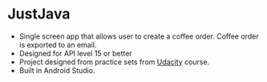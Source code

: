 # JustJava

* Single screen app that allows user to create a coffee order. Coffee order is exported to an email.
* Designed for API level 15 or better
* Project designed from practice sets from [Udacity](https://www.udacity.com/course/android-basics-user-input--ud836) course.
* Built in Android Studio.
